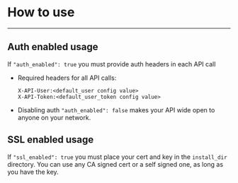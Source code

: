 # How to use
---

## Auth enabled usage
If `"auth_enabled": true` you must provide auth headers in each API call
* Required headers for all API calls:
  ```
  X-API-User:<default_user config value>
  X-API-Token:<default_user_token config value>
  ```

* Disabling auth `"auth_enabled": false` makes your API wide open to anyone on your
network.

## SSL enabled usage
If `"ssl_enabled": true` you must place your cert and key in the `install_dir` directory.  You can use any CA signed cert or a self signed one, as long as you have the key.
